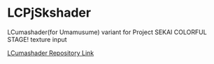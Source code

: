 # LCPjSkshader

LCumashader(for Umamusume) variant for Project SEKAI COLORFUL STAGE! texture input

[LCumashader Repository Link](https://github.com/Jebe89/LCumashader)
